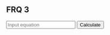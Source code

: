 ## FRQ 3

<input id="input" placeholder="Input equation">
    <button onclick="calculate(getInput())">Calculate</button>

<h2 id="result"></h2>

<script>

function getInput(){
    let equation = document.getElementById("input").value;
    console.log(equation);
    return equation;
}

function calculate(phrase) {
    result = document.getElementById("result");
    fetch('https://samayascsa.tk/api/calculator/' + phrase)
    .then(response => response.json())
    .then(data => {
        console.log(data);
        result.innerHTML = phrase + " = " + data.Result;
    })
}

</script>
